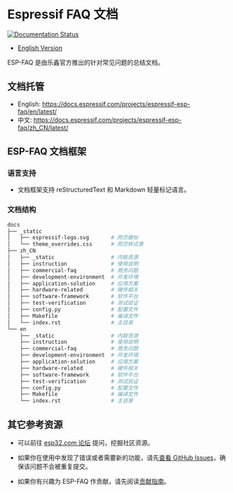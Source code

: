 # Espressif FAQ 文档

[![Documentation Status](https://dl.espressif.com/AE/docs/docs_latest.svg)](https://docs.espressif.com/projects/esp-faq/zh_CN/latest/)

* [English Version](./README.md)
  
ESP-FAQ 是由乐鑫官方推出的针对常见问题的总结文档。

## 文档托管

* English: https://docs.espressif.com/projects/espressif-esp-faq/en/latest/
* 中文: https://docs.espressif.com/projects/espressif-esp-faq/zh_CN/latest/

## ESP-FAQ 文档框架

### 语言支持

* 文档框架支持 reStructuredText 和 Markdown 轻量标记语言。

### 文档结构

``` bash
docs
├── _static
│   ├── espressif-logo.svg       # 网页徽标
│   └── theme_overrides.css      # 网页样式表
├── zh_CN
│   ├── _static                  # 内联资源
│   ├── instruction              # 使用说明
│   ├── commercial-faq           # 商务问题
│   ├── development-environment  # 开发环境
│   ├── application-solution     # 应用方案
│   ├── hardware-related         # 硬件相关
│   ├── software-framework       # 软件平台
│   ├── test-verification        # 测试验证
│   ├── config.py                # 配置文件
│   ├── Makefile                 # 编译文件
│   └── index.rst                # 主目录
└── en
    ├── _static                  # 内联资源
    ├── instruction              # 使用说明
    ├── commercial-faq           # 商务问题
    ├── development-environment  # 开发环境
    ├── application-solution     # 应用方案
    ├── hardware-related         # 硬件相关
    ├── software-framework       # 软件平台
    ├── test-verification        # 测试验证
    ├── config.py                # 配置文件
    ├── Makefile                 # 编译文件
    └── index.rst                # 主目录
```

## 其它参考资源

* 可以前往 [esp32.com 论坛](https://esp32.com/) 提问，挖掘社区资源。

* 如果你在使用中发现了错误或者需要新的功能，请先[查看 GitHub Issues](https://github.com/espressif/esp-faq/issues)，确保该问题不会被重复提交。

* 如果你有兴趣为 ESP-FAQ 作贡献，请先阅读[贡献指南](https://docs.espressif.com/projects/espressif-esp-faq/zh_CN/latest/instruction/document-contribution.html)。
